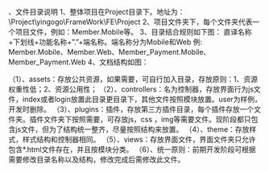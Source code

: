 、文件目录说明
1、整体项目在Project目录下。地址为：\Project\yingogo\FrameWork\FE\Project
2、项目文件夹下，每个文件夹代表一个项目文件，例如：Member.Mobile等。
3、目录结合规则如下图：
直译名称+下划线+功能名称+”.”+端名称。端名称分为Mobile和Web
例:
Member.Mobile、Member.Web、Member_Payment.Mobile、Member_Payment.Web
4、文档结构如图：

（1）、assets：存放公共资源，如果需要，可自行加入目录，存放原则：1、资源权重性低；2、资源公用性；
（2）、controllers：名为控制器，存放界面行为js文件，index或者login放置此目录更目录下，其他文件按照模块放置。user为样例，开发时删除。
（3）、plugins：插件，存放第三方插件目录，每个插件存放一个文件夹。插件文件夹下按照需要，可存放js，css ，img等需要文件。现阶段都只包含js文件，但为了结构统一整齐，尽量按照结构来放置。
（4）、theme：存放样式，样式结构和控制器相同。
（5）、views：存放界面文件，界面文件夹只允许包含*.html文件存在，并且按模块分类。
（6）、统一原则：前期开发阶段可根据需要修改目录名称以及结构，修改完成后需修改此文件。